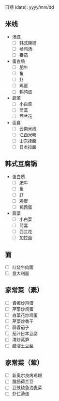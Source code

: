日期 (date): yyyy/mm/dd

## 米线
- 汤底
  - [ ] 韩式辣锅
  - [ ] 参鸡汤
  - [ ] 番茄
- 蛋白质
  - [ ] 肥牛
  - [ ] 鱼
  - [ ] 虾
  - [ ] 鸡蛋
  - [ ] 鹌鹑蛋
- 蔬菜
  - [ ] 小白菜
  - [ ] 茼蒿
  - [ ] 西兰花
- 面食
  - [ ] 云南米线
  - [ ] 江西米粉
  - [ ] 山东挂面
  - [ ] 日本拉面
## 韩式豆腐锅
- 蛋白质
  - [ ] 肥牛
  - [ ] 鱼
  - [ ] 虾
  - [ ] 鸡蛋
  - [ ] 鹌鹑蛋
- 蔬菜
  - [ ] 小白菜
  - [ ] 茼蒿
  - [ ] 西兰花
  - [ ] 加拉面
## 面
- [ ] 红烧牛肉面
- [ ] 意大利面
## 家常菜（素）
- [ ] 青椒炒鸡蛋
- [ ] 芹菜炒鸡蛋
- [ ] 白菜花炒鸡蛋
- [ ] 芹菜炒香干
- [ ] 蒜香茄子
- [ ] 茄汁日本豆腐
- [ ] 清炒莴笋
- [ ] 醋溜土豆丝
## 家常菜（荤）
- [ ] 新奥尔良烤鸡翅
- [ ] 腊肠荷兰豆
- [ ] 豆豉鲮鱼油麦菜
- [ ] 虾仁滑蛋
